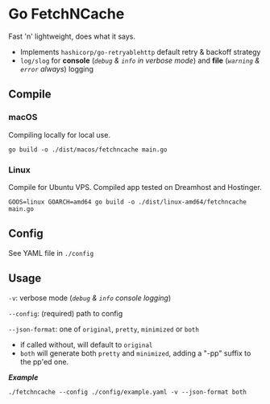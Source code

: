 # Go FetchNCache

Fast 'n' lightweight, does what it says.
- Implements `hashicorp/go-retryablehttp` default retry & backoff strategy
- `log/slog` for **console** (_`debug` & `info` in verbose mode_) and **file** (_`warning` & `error` always_) logging

## Compile

### macOS

Compiling locally for local use.

`go build -o ./dist/macos/fetchncache main.go`


### Linux

Compile for Ubuntu VPS. Compiled app tested on Dreamhost and Hostinger.

`GOOS=linux GOARCH=amd64 go build -o ./dist/linux-amd64/fetchncache main.go`

## Config

See YAML file in `./config`


## Usage

`-v`: verbose mode (_`debug` & `info` console logging_)

`--config`: (required) path to config 

`--json-format`: one of `original`, `pretty`, `minimized` or `both`
- if called without, will default to `original`
- `both` will generate both `pretty` and `minimized`, adding a "-pp" suffix to the pp'ed one.

_**Example**_

`./fetchncache --config ./config/example.yaml -v --json-format both`